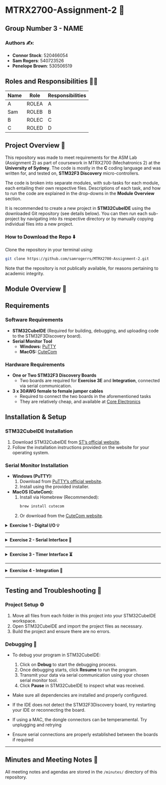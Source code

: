 
# MTRX2700-Assignment-2 🤖
## Group Number 3 - NAME

### **Authors ✍️:**  
- **Connor Stock**: 520466054  
- **Sam Rogers**: 540723526  
- **Penelope Brown**: 530506519 

## Roles and Responsibilities 👷‍♂️

| Name            | Role                  | Responsibilities                      |  
|----------------|----------------------|--------------------------------------|  
| A  | ROLEA     | A |  
| Sam      | ROLEB   | B |  
| B  | ROLEC    | C|  
| C    |  ROLED   | D | 

## Project Overview 📜
This repository was made to meet requirements for the ASM Lab (Assignment 2) as part of coursework in MTRX2700 (Mechatronics 2) at the **University of Sydney**. The code is mostly in the **C** coding language and was written for, and tested on, **STM32F3 Discovery** micro-controllers.  

The code is broken into separate modules, with sub-tasks for each module, each entailing their own respective files. Descriptions of each task, and how to run the code are explained in the drop-downs in the **Module Overview** section.  

It is recommended to create a new project in **STM32CubeIDE** using the downloaded Git repository (see details below). You can then run each sub-project by navigating into its respective directory or by manually copying individual files into a new project.

### How to Download the Repo ⬇️
Clone the repository in your terminal using:
   ```bash
   git clone https://github.com/samrogerrs/MTRX2700-Assignment-2.git
   ```
Note that the repository is not publically available, for reasons pertaining to academic integrity.
## Module Overview 📂

## Requirements
### Software Requirements
- **STM32CubeIDE** (Required for building, debugging, and uploading code to the STM32F3Discovery board).
- **Serial Monitor Tool**
  - **Windows:** [PuTTY](https://www.putty.org/)
  - **MacOS:** [CuteCom](https://cutecom.sourceforge.io/)

### Hardware Requirements
- **One or Two STM32F3 Discovery Boards**
  - Two boards are required for **Exercise 3E** and **Integration**, connected via serial communication.
- **3 x 30AWG female to female jumper cables**
  - Required to connect the two boards in the aforementioned tasks
  - They are relatively cheap, and available at [Core Electronics](https://core-electronics.com.au/female-to-female-dupont-line-40-pin-10cm-24awg.html?gad_source=1&gclid=Cj0KCQjw4v6-BhDuARIsALprm32sz4oCAe0GOuz8QdB3mVvDaUouCLKruWdyOYjAz_SCJl4C5ngxbRAaAuPGEALw_wcB)


## Installation & Setup
### STM32CubeIDE Installation
1. Download STM32CubeIDE from [ST’s official website](https://www.st.com/en/development-tools/stm32cubeide.html).
2. Follow the installation instructions provided on the website for your operating system.

### Serial Monitor Installation
- **Windows (PuTTY):**
  1. Download from [PuTTY’s official website](https://www.putty.org/).
  2. Install using the provided installer.
- **MacOS (CuteCom):**
  1. Install via Homebrew (Recommended):
     ```bash
     brew install cutecom
     ```
  2. Or download from the [CuteCom website](https://cutecom.sourceforge.io/).


<details>
<summary><strong>Exercise 1 - Digital I/O 💡</strong></summary>

<details>
<summary><strong>Task 1A</strong></summary>

#### Description
This module makes it easy to control the LEDs and respond to button presses on the STM32F303 Discovery board. When you set it up, pressing the user button automatically toggles between lighting the top half and bottom half of the board's LEDs.

#### Usage
To use this module, include the dio_init() call:

```c
#include "dio.h"

//main function - loop
int main(void)
{
    // initialise digital i/o
    dio_init();

    // loop 4ever
    for(;;) {
    }
}
```

#### Testing
To check if everything is working:

1. Load the program onto your STM32F303 Discovery board
2. When it starts running, you should see the bottom half of the LEDs light up
3. Press the blue user button on the board
4. The top half of LEDs should now light up (and the bottom half should turn off)
5. Press the button again and it should switch back


</details>

<details>
<summary><strong>Task 1B</strong></summary>

#### **Description**
Insert description

#### **Usage**
Insert how to use

### **Testing**
Insert how module was tested

</details>

<details>
<summary><strong>Task 1C</strong></summary>

#### **Description**
Insert description

#### **Usage**
Insert how to use

### **Testing**
Insert how module was tested
</details>

<details>
<summary><strong>Task 1D</strong></summary>

#### **Description**
Insert description

#### **Usage**
Insert how to use

### **Testing**
Insert how module was tested

</details>

</details>

---

<details>
<summary><strong>Exercise 2 - Serial Interface 📡</strong></summary>

<details>
<summary><strong>Task 2A</strong></summary>

#### **Description**
Insert description

#### **Usage**
Insert how to use

### **Testing**
Insert how module was tested
</details>

<details>
<summary><strong>Task 2B</strong></summary>

#### **Description**
Insert description

#### **Usage**
Insert how to use

### **Testing**
Insert how module was tested

</details>

<details>
<summary><strong>Task 2C</strong></summary>

#### **Description**
Insert description

#### **Usage**
Insert how to use

### **Testing**
Insert how module was tested

</details>

<details>
<summary><strong>Task 2D</strong></summary>

#### **Description**
Insert description

#### **Usage**
Insert how to use

### **Testing**
Insert how module was tested

</details>

</details>

---

<details>
<summary><strong>Exercise 3 - Timer Interface ⏳</strong></summary>

<details>
<summary><strong>Task 3A</strong></summary>

#### **Description**
Insert description

#### **Usage**
Insert how to use

### **Testing**
Insert how module was tested

</details>

<details>
<summary><strong>Task 3B</strong></summary>

#### **Description**
This task recieves an input string of characters from the PC serial communication terminal, which it will read character by character before storing it in memory on the microcontroller.

#### **Usage**
First open CuteCom (Mac) or PuTTY (Windows) and connect to the USB port you have connected to the microcontroller, as well as choosing the appropriate baud rate (115200 in this case). Then, debug `assembly.s` in the STM32CubeIDE and manually step through the code until line 39 is reached:
```assembly
	loop_forever:
    	LDR R0, =USART1            @ Load base address of UART
```
You will then resume the code by pressing F8, and send the given string using the CuteCom serial communication terminal. Suspend the code. To check that the message has been recieved, enable Memory Browser, and paste in the address that is currently stored in `R6`. The resulting hex values stored at this address will be displayed, as well as the ASCII representation on the far right where your string should now be stored.
The program has allocated for 62 bytes (or 62 ASCII characters) to be transmitted as seen in lines 13-17 of `assembly.s`. 
```assembly
	@ Allocate space for the incoming buffer
	incoming_buffer: .byte 62
	
	@ Store the size of the buffer
	incoming_counter: .byte 62
```
If you wish to transmit a longer message, you will need to increase the buffer and counter sizes accordingly.
</details>

<details>
<summary><strong>Task 3C</strong></summary>
  
#### **Description**
Insert description

#### **Usage**
Insert how to use

### **Testing**
Insert how module was tested

</details>



</details>

---

<details>
<summary><strong>Exercise 4 - Integration 🔄</strong></summary>

#### **Description**
Insert description

#### **Usage**
Insert how to use

### **Testing**
Insert how module was tested


</details>

---




## Testing and Troubleshooting 🧪
### Project Setup ⚙️
1. Move all files from each folder in this project into your STM32CubeIDE workspace.
2. Open STM32CubeIDE and import the project files as necessary.
3. Build the project and ensure there are no errors.


### Debugging 🐞
- To debug your program in STM32CubeIDE:
  1. Click on **Debug** to start the debugging process.
  2. Once debugging starts, click **Resume** to run the program.
  3. Transmit your data via serial communication using your chosen serial monitor tool.
  4. Click **Pause** in STM32CubeIDE to inspect what was received.


- Make sure all dependencies are installed and properly configured.
- If the IDE does not detect the STM32F3Discovery board, try restarting your IDE or reconnecting the board.
- If using a MAC, the dongle connectors can be temperamental. Try unplugging and retrying
- Ensure serial connections are properly established between the boards if required

  
---

## Minutes and Meeting Notes 📁

All meeting notes and agendas are stored in the `/minutes/` directory of this repository.




